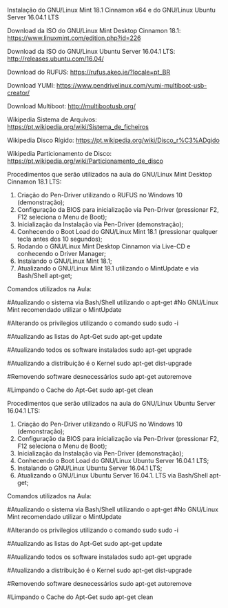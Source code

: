 Instalação do GNU/Linux Mint 18.1 Cinnamon x64 e do GNU/Linux Ubuntu Server 16.04.1 LTS

Download da ISO do GNU/Linux Mint Desktop Cinnamon 18.1: https://www.linuxmint.com/edition.php?id=226

Download da ISO do GNU/Linux Ubuntu Server 16.04.1 LTS: http://releases.ubuntu.com/16.04/

Download do RUFUS: https://rufus.akeo.ie/?locale=pt_BR

Download YUMI: https://www.pendrivelinux.com/yumi-multiboot-usb-creator/

Download Multiboot: http://multibootusb.org/

Wikipedia Sistema de Arquivos: https://pt.wikipedia.org/wiki/Sistema_de_ficheiros

Wikipedia Disco Rígido: https://pt.wikipedia.org/wiki/Disco_r%C3%ADgido

Wikipedia Particionamento de Disco: https://pt.wikipedia.org/wiki/Particionamento_de_disco

Procedimentos que serão utilizados na aula do GNU/Linux Mint Desktop Cinnamon 18.1 LTS:

01. Criação do Pen-Driver utilizando o RUFUS no Windows 10 (demonstração);
02. Configuração da BIOS para inicialização via Pen-Driver (pressionar F2, F12 seleciona o Menu de Boot);
03. Inicialização da Instalação via Pen-Driver (demonstração);
04. Conhecendo o Boot Load do GNU/Linux Mint 18.1 (pressionar qualquer tecla antes dos 10 segundos);
05. Rodando o GNU/Linux Mint Desktop Cinnamon via Live-CD e conhecendo o Driver Manager;
06. Instalando o GNU/Linux Mint 18.1;
07. Atualizando o GNU/Linux Mint 18.1 utilizando o MintUpdate e via Bash/Shell apt-get;

Comandos utilizados na Aula:

#Atualizando o sistema via Bash/Shell utilizando o apt-get
#No GNU/Linux Mint recomendado utilizar o MintUpdate

#Alterando os privilegios utilizando o comando sudo
sudo -i

#Atualizando as listas do Apt-Get
sudo apt-get update

#Atualizando todos os software instalados
sudo apt-get upgrade

#Atualizando a distribuição é o Kernel
sudo apt-get dist-upgrade

#Removendo software desnecessários
sudo apt-get autoremove

#Limpando o Cache do Apt-Get
sudo apt-get clean

Procedimentos que serão utilizados na aula do GNU/Linux Ubuntu Server 16.04.1 LTS:

01. Criação do Pen-Driver utilizando o RUFUS no Windows 10 (demonstração);
02. Configuração da BIOS para inicialização via Pen-Driver (pressionar F2, F12 seleciona o Menu de Boot);
03. Inicialização da Instalação via Pen-Driver (demonstração);
04. Conhecendo o Boot Load do GNU/Linux Ubuntu Server 16.04.1 LTS;
05. Instalando o GNU/Linux Ubuntu Server 16.04.1 LTS;
06. Atualizando o GNU/Linux Ubuntu Server 16.04.1. LTS via Bash/Shell apt-get;

Comandos utilizados na Aula:

#Atualizando o sistema via Bash/Shell utilizando o apt-get
#No GNU/Linux Mint recomendado utilizar o MintUpdate

#Alterando os privilegios utilizando o comando sudo
sudo -i

#Atualizando as listas do Apt-Get
sudo apt-get update

#Atualizando todos os software instalados
sudo apt-get upgrade

#Atualizando a distribuição é o Kernel
sudo apt-get dist-upgrade

#Removendo software desnecessários
sudo apt-get autoremove

#Limpando o Cache do Apt-Get
sudo apt-get clean
